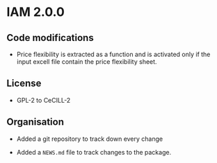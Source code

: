 # IAM 2.0.0

## Code modifications

* Price flexibility is extracted as a function and is activated only if the input excell file contain the price flexibility sheet.

## License

* GPL-2 to CeCILL-2

## Organisation

* Added a git repository to track down every change

* Added a `NEWS.md` file to track changes to the package.
